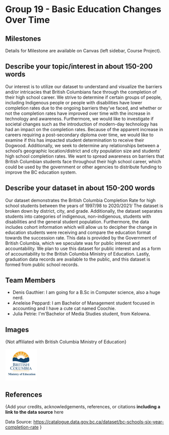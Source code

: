 # Group 19 - Basic Education Changes Over Time


## Milestones

Details for Milestone are available on Canvas (left sidebar, Course Project).

## Describe your topic/interest in about 150-200 words

Our interest is to utilize our dataset to understand and visualize the barriers and/or intricacies that British Columbians face through the completion of their high school career. We strive to determine if certain groups of people, including Indigenous people or people with disabilities have lower completion rates due to the ongoing barriers they’ve faced, and whether or not the completion rates have improved over time with the increase in technology and awareness. Furthermore, we would like to investigate if societal changes such as the introduction of modern-day technology has had an impact on the completion rates. Because of the apparent increase in careers requiring a post-secondary diploma over time, we would like to examine if this has impacted student determination to receive their Dogwood. Additionally, we seek to determine any relationships between a school’s geographic location/district and city population size and students’ high school completion rates. We want to spread awareness on barriers that British Columbian students face throughout their high school career, which could be used by the government or other agencies to distribute funding to improve the BC education system. 

## Describe your dataset in about 150-200 words

Our dataset demonstrates the British Columbia Completion Rate for high school students between the years of 1997/98 to 2020/2021/ The dataset is broken down by district, city, and grade. Additionally, the dataset separates students into categories of indigenous, non-indigenous, students with disabilities and the general student population. Furthermore, the data includes cohort information which will allow us to decipher the change in education students were receiving and compare the education format towards the succession rate. This data is provided by the Government of British Columbia, which we speculate was for public interest and accountability. We plan to use this dataset for public interest and as a form of accountability to the British Columbia Ministry of Education. Lastly, graduation data records are available to the public, and this dataset is formed from public school records.  
## Team Members

- Denis Gauthier: I am going for a B.Sc in Computer science, also a huge nerd.
- Aneleise Peppard: I am Bachelor of Management student focused in accounting and I have a cute cat named Coochie.
- Julia Petrie: I'm'Bachelor of Media Studies student, from Kelowna. 

## Images

{Not affiliated with British Columbia Ministry of Education}

<img src ="images/bcminofed.jpg" width="100px">

## References

{Add your credits, acknowledgements, references, or citations **including a link to the data source** here

Data Source: https://catalogue.data.gov.bc.ca/dataset/bc-schools-six-year-completion-rate
}


